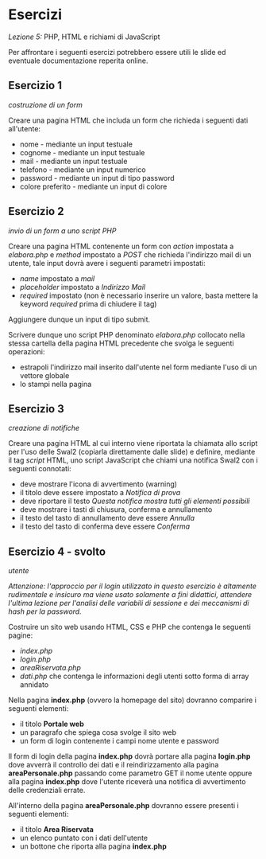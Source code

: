 Esercizi
===
_Lezione 5:_ PHP, HTML e richiami di JavaScript

Per affrontare i seguenti esercizi potrebbero essere utili le slide ed eventuale documentazione reperita online.

## Esercizio 1
_costruzione di un form_

Creare una pagina HTML che includa un form che richieda i seguenti dati all'utente:

- nome - mediante un input testuale
- cognome - mediante un input testuale
- mail - mediante un input testuale
- telefono - mediante un input numerico
- password - mediante un input di tipo password
- colore preferito - mediante un input di colore

## Esercizio 2
_invio di un form a uno script PHP_

Creare una pagina HTML contenente un form con _action_ impostata a _elabora.php_ e _method_ impostato a _POST_ che richieda l'indirizzo mail di un utente, tale input dovrà avere i seguenti parametri impostati:

- _name_ impostato a _mail_
- _placeholder_ impostato a _Indirizzo Mail_
- _required_ impostato (non è necessario inserire un valore, basta mettere la keyword _required_ prima di chiudere il tag)

Aggiungere dunque un input di tipo submit.

Scrivere dunque uno script PHP denominato _elabora.php_ collocato nella stessa cartella della pagina HTML precedente che svolga le seguenti operazioni:

- estrapoli l'indirizzo mail inserito dall'utente nel form mediante l'uso di un vettore globale
- lo stampi nella pagina

## Esercizio 3
_creazione di notifiche_

Creare una pagina HTML al cui interno viene riportata la chiamata allo script per l'uso delle Swal2 (copiarla direttamente dalle slide) e definire, mediante il tag _script_ HTML, uno script JavaScript che chiami una notifica Swal2 con i seguenti connotati:

- deve mostrare l'icona di avvertimento (warning)
- il titolo deve essere impostato a _Notifica di prova_
- deve riportare il testo _Questa notifica mostra tutti gli elementi possibili_
- deve mostrare i tasti di chiusura, conferma e annullamento
- il testo del tasto di annullamento deve essere _Annulla_
- il testo del tasto di conferma deve essere _Conferma_


## Esercizio 4 - svolto
_utente_

_Attenzione: l'approccio per il login utilizzato in questo esercizio è altamente rudimentale e insicuro ma viene usato solamente a fini didattici, attendere l'ultima lezione per l'analisi delle variabili di sessione e dei meccanismi di hash per la password._

Costruire un sito web usando HTML, CSS e PHP che contenga le seguenti pagine:

- _index.php_
- _login.php_
- _areaRiservata.php_
- _dati.php_ che contenga le informazioni degli utenti sotto forma di array annidato

Nella pagina **index.php** (ovvero la homepage del sito) dovranno comparire i seguenti elementi:

- il titolo **Portale web**
- un paragrafo che spiega cosa svolge il sito web
- un form di login contenente i campi nome utente e password

Il form di login della pagina **index.php** dovrà portare alla pagina **login.php** dove avverrà il controllo dei dati e il reindirizzamento alla pagina **areaPersonale.php** passando come parametro GET il nome utente oppure alla pagina **index.php** dove l'utente riceverà una notifica di avvertimento delle credenziali errate.

All'interno della pagina **areaPersonale.php** dovranno essere presenti i seguenti elementi:

- il titolo **Area Riservata**
- un elenco puntato con i dati dell'utente
- un bottone che riporta alla pagina **index.php**

